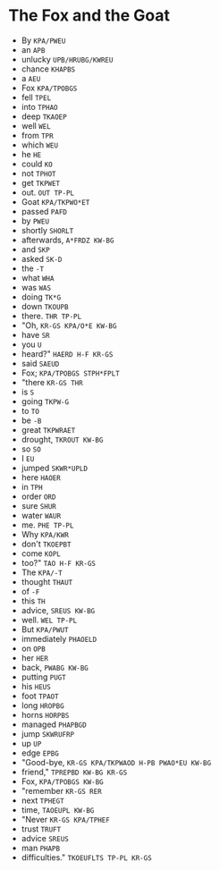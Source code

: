 # The Fox and the Goat

* By `KPA/PWEU`
* an `APB`
* unlucky `UPB/HRUBG/KWREU`
* chance `KHAPBS`
* a `AEU`
* Fox `KPA/TPOBGS`
* fell `TPEL`
* into `TPHAO`
* deep `TKAOEP`
* well `WEL`
* from `TPR`
* which `WEU`
* he `HE`
* could `KO`
* not `TPHOT`
* get `TKPWET`
* out. `OUT TP-PL`
* Goat `KPA/TKPWO*ET`
* passed `PAFD`
* by `PWEU`
* shortly `SHORLT`
* afterwards, `A*FRDZ KW-BG`
* and `SKP`
* asked `SK-D`
* the `-T`
* what `WHA`
* was `WAS`
* doing `TK*G`
* down `TKOUPB`
* there. `THR TP-PL`
* "Oh, `KR-GS KPA/O*E KW-BG`
* have `SR`
* you `U`
* heard?" `HAERD H-F KR-GS`
* said `SAEUD`
* Fox; `KPA/TPOBGS STPH*FPLT`
* "there `KR-GS THR`
* is `S`
* going `TKPW-G`
* to `TO`
* be `-B`
* great `TKPWRAET`
* drought, `TKROUT KW-BG`
* so `SO`
* I `EU`
* jumped `SKWR*UPLD`
* here `HAOER`
* in `TPH`
* order `ORD`
* sure `SHUR`
* water `WAUR`
* me. `PHE TP-PL`
* Why `KPA/KWR`
* don't `TKOEPBT`
* come `KOPL`
* too?" `TAO H-F KR-GS`
* The `KPA/-T`
* thought `THAUT`
* of `-F`
* this `TH`
* advice, `SREUS KW-BG`
* well. `WEL TP-PL`
* But `KPA/PWUT`
* immediately `PHAOELD`
* on `OPB`
* her `HER`
* back, `PWABG KW-BG`
* putting `PUGT`
* his `HEUS`
* foot `TPAOT`
* long `HROPBG`
* horns `HORPBS`
* managed `PHAPBGD`
* jump `SKWRUFRP`
* up `UP`
* edge `EPBG`
* "Good-bye, `KR-GS KPA/TKPWAOD H-PB PWAO*EU KW-BG`
* friend," `TPREPBD KW-BG KR-GS`
* Fox, `KPA/TPOBGS KW-BG`
* "remember `KR-GS RER`
* next `TPHEGT`
* time, `TAOEUPL KW-BG`
* "Never `KR-GS KPA/TPHEF`
* trust `TRUFT`
* advice `SREUS`
* man `PHAPB`
* difficulties." `TKOEUFLTS TP-PL KR-GS`
